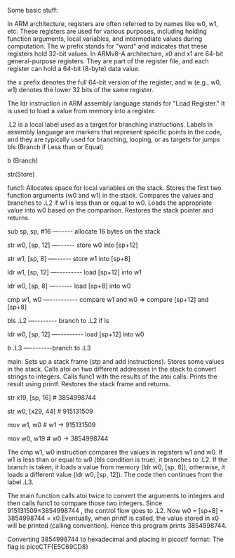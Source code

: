 Some basic stuff:

In ARM architecture, registers are often referred to by names like w0, w1, etc. These registers are used for various purposes, including holding function arguments, local variables, and intermediate values during computation. The w prefix stands for "word" and indicates that these registers hold 32-bit values.
In ARMv8-A architecture, x0 and x1 are 64-bit general-purpose registers. They are part of the register file, and each register can hold a 64-bit (8-byte) data value. 

the x prefix denotes the full 64-bit version of the register, and w (e.g., w0, w1) denotes the lower 32 bits of the same register.

The ldr instruction in ARM assembly language stands for "Load Register." It is used to load a value from memory into a register.	

.L2 is a local label used as a target for branching instructions. Labels in assembly language are markers that represent specific points in the code, and they are typically used for branching, looping, or as targets for jumps
bls (Branch if Less than or Equal)

b (Branch)

str(Store)


func1:
Allocates space for local variables on the stack.
Stores the first two function arguments (w0 and w1) in the stack.
Compares the values and branches to .L2 if w1 is less than or equal to w0.
Loads the appropriate value into w0 based on the comparison.
Restores the stack pointer and returns.

sub sp, sp, #16  —----- allocate 16 bytes on the stack

str w0, [sp, 12] —------ store w0 into [sp+12]

str w1, [sp, 8] —------ store w1 into [sp+8]

ldr w1, [sp, 12] —--------- load [sp+12] into w1

ldr w0, [sp, 8] —------ load [sp+8] into w0

cmp w1, w0 —---------- compare w1 and w0 => compare [sp+12] and [sp+8]

bls .L2 —-------- branch to .L2 if ls

ldr w0, [sp, 12] —--------- load [sp+12] into w0

b .L3 —--------branch to .L3


main:
Sets up a stack frame (stp and add instructions).
Stores some values in the stack.
Calls atoi on two different addresses in the stack to convert strings to integers.
Calls func1 with the results of the atoi calls.
Prints the result using printf.
Restores the stack frame and returns.

str x19, [sp, 16] # 3854998744

str w0, [x29, 44] #  915131509

mov w1, w0        # w1 ->  915131509

mov w0, w19       # w0 -> 3854998744

The cmp w1, w0 instruction compares the values in registers w1 and w0.
If w1 is less than or equal to w0 (bls condition is true), it branches to .L2.
If the branch is taken, it loads a value from memory (ldr w0, [sp, 8]), otherwise, it loads a different value (ldr w0, [sp, 12]).
The code then continues from the label .L3.

The main function calls atoi twice to convert the arguments to integers and then calls func1 to compare those two integers. Since 915131509≤3854998744 , the control flow goes to .L2. Now w0 = [sp+8] = 3854998744 = x0.Eventually, when printf is called, the value stored in x0 will be printed (calling convention). Hence this program prints 3854998744.

Converting 3854998744 to hexadecimal and placing in picoctf format:
The flag is picoCTF{E5C69CD8}
